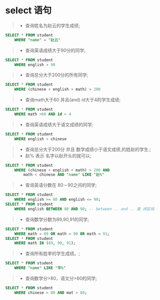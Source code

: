 # select 语句

> - 查询姓名为赵云的学生成绩;  <br>
```sql
SELECT * FROM student 
	WHERE "name" = "赵云"
```

> - 查询英语成绩大于90分的同学;  <br>
```sql
SELECT * FROM student 
	WHERE english > 90
```

> - 查询总分大于200分的所有同学;  <br>
```sql
SELECT * FROM student 
	WHERE (chinese + english + math) > 200
```

> - 查询math大于60 并且(and) id大于4的学生成绩;  <br>
```sql
SELECT * FROM student
	WHERE math >60 AND id > 4
```

> - 查询英语成绩大于语文成绩的同学;  <br>
```sql
SELECT * FROM student
	WHERE english > chinese
```

> - 查询总分大于200分 并且 数学成绩小于语文成绩,的姓赵的学生.;  <br>
> - 赵% 表示 名字以赵开头的就可以;  <br>
```sql
SELECT * FROM student
	WHERE (chinese + english + math) > 200 AND 
		math < chinese AND "name" LIKE "赵%"
```
			
> - 查询英语分数在 80－90之间的同学;  <br>
```sql
SELECT * FROM student
	WHERE english >= 80 AND english <= 90;
SELECT * FROM student
	WHERE english BETWEEN 80 AND 90; -- between .. and .. 是 闭区间
```

> - 查询数学分数为89,90,91的同学;  <br>
```sql
SELECT * FROM student 
	WHERE math = 89 OR math = 90 OR math = 91;
SELECT * FROM student 
	WHERE math IN (89, 90, 91);
```

> - 查询所有姓李的学生成绩。;  <br>
```sql
SELECT * FROM student 
	WHERE "name" LIKE "李%"
```

> - 查询数学分>80，语文分>80的同学;  <br>
```sql
SELECT * FROM student
    WHERE chinese > 80 AND mat > 80;
```


